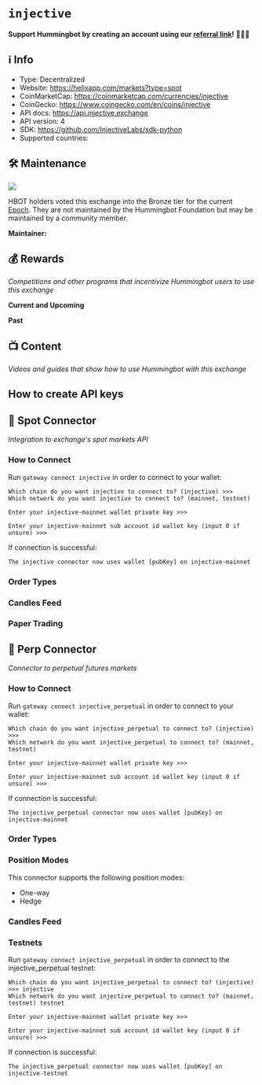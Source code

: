# `injective`

**Support Hummingbot by creating an account using our [referral link](https://helixapp.com/markets?type=spot)!** 🙏🙏🙏

## ℹ️ Info

- Type: Decentralized
- Website: <https://helixapp.com/markets?type=spot>
- CoinMarketCap: <https://coinmarketcap.com/currencies/injective>
- CoinGecko: <https://www.coingecko.com/en/coins/injective>
- API docs: <https://api.injective.exchange>
- API version: 4
- SDK: <https://github.com/InjectiveLabs/sdk-python>
- Supported countries: 

## 🛠 Maintenance

![](https://img.shields.io/static/v1?label=Hummingbot&message=BRONZE&color=green)

HBOT holders voted this exchange into the Bronze tier for the current [Epoch](/governance/epochs). They are not maintained by the Hummingbot Foundation but may be maintained by a community member.

**Maintainer:** 

## 💰 Rewards
*Competitions and other programs that incentivize Hummingbot users to use this exchange*

**Current and Upcoming**



**Past**



## 📺 Content
*Videos and guides that show how to use Hummingbot with this exchange*



## How to create API keys



## 🔀 Spot Connector
*Integration to exchange's spot markets API*



### How to Connect

Run `gateway connect injective` in order to connect to your wallet:

```
Which chain do you want injective to connect to? (injective) >>>
Which network do you want injective to connect to? (mainnet, testnet)

Enter your injective-mainnet wallet private key >>>

Enter your injective-mainnet sub account id wallet key (input 0 if unsure) >>>
```

If connection is successful:

```
The injective connector now uses wallet [pubKey] on injective-mainnet
```


### Order Types



### Candles Feed


### Paper Trading



## 🔀 Perp Connector
*Connector to perpetual futures markets*



### How to Connect

Run `gateway connect injective_perpetual` in order to connect to your wallet:

```
Which chain do you want injective_perpetual to connect to? (injective) >>>
Which network do you want injective_perpetual to connect to? (mainnet, testnet)

Enter your injective-mainnet wallet private key >>>

Enter your injective-mainnet sub account id wallet key (input 0 if unsure) >>>
```

If connection is successful:

```
The injective_perpetual connector now uses wallet [pubKey] on injective-mainnet
```


### Order Types


### Position Modes

This connector supports the following position modes:

- One-way
- Hedge

### Candles Feed


### Testnets

Run `gateway connect injective_perpetual` in order to connect to  the injective_perpetual testnet:

```
Which chain do you want injective_perpetual to connect to? (injective) >>> injective
Which network do you want injective_perpetual to connect to? (mainnet, testnet) testnet

Enter your injective-mainnet wallet private key >>>

Enter your injective-mainnet sub account id wallet key (input 0 if unsure) >>>
```

If connection is successful:

```
The injective_perpetual connector now uses wallet [pubKey] on injective-testnet
```